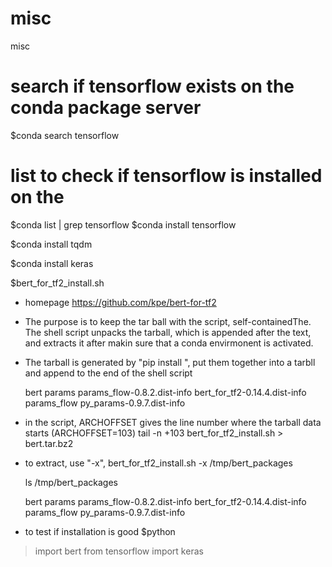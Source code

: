 # misc
misc

# search if tensorflow exists on the conda package server
$conda search tensorflow 

# list to check if tensorflow is installed on the 
$conda list | grep tensorflow
$conda install tensorflow

$conda install tqdm

$conda install keras

$bert_for_tf2_install.sh 

* homepage https://github.com/kpe/bert-for-tf2

* The purpose is to keep the tar ball with the script, self-containedThe.  The shell script unpacks the tarball, which is appended after the text, and extracts it 
     after makin sure that a conda envirmonent is activated.
     
* The tarball is generated by "pip install ", put them together into a tarbll and append to the end of the shell script

    bert                           params       params_flow-0.8.2.dist-info
    bert_for_tf2-0.14.4.dist-info  params_flow  py_params-0.9.7.dist-info

* in the script,  ARCHOFFSET gives the line number where the tarball data starts (ARCHOFFSET=103)
     tail -n +103 bert_for_tf2_install.sh > bert.tar.bz2
     
* to extract, use "-x", 
     bert_for_tf2_install.sh -x /tmp/bert_packages
     
     ls /tmp/bert_packages
     
     bert                           params       params_flow-0.8.2.dist-info
     bert_for_tf2-0.14.4.dist-info  params_flow  py_params-0.9.7.dist-info
     
     
* to test if installation is good
$python
>import bert
>from tensorflow import keras
 
   

